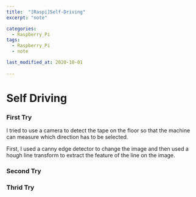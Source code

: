 ```yaml
---
title:  "[Raspi]Self-Driving"
excerpt: "note"

categories:
  - Raspberry_Pi
tags:
  - Raspberry_Pi
  - note

last_modified_at: 2020-10-01
 
---
```


# Self Driving

### First Try

I tried to use a camera to detect the tape on the floor so that the machine can measure which direction has to be selected. <br>

First, I used a canny edge detector to change the image and then used a hough line transform to extract the feature of the line on the image.


### Second Try

### Thrid Try

